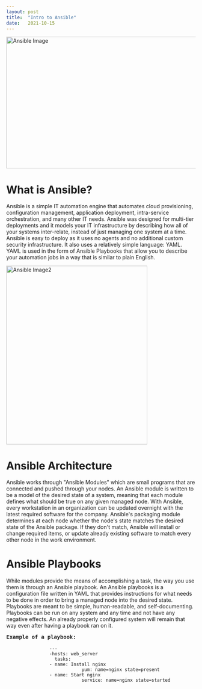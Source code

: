 ```yaml
---
layout: post
title:  "Intro to Ansible"
date:   2021-10-15 
---
```

<html>
<head>
<meta charset="utf-8">
<title>Intro to Ansible</title>
<style></style>
</head>
<body>
<img src="https://res.cloudinary.com/practicaldev/image/fetch/s--R56P3_c9--/c_imagga_scale,f_auto,fl_progressive,h_900,q_auto,w_1600/https://dev-to-uploads.s3.amazonaws.com/i/c819w2e2mue3j204clau.png" alt="Ansible Image" width="600" height="350">
    <h1><b>What is Ansible?</b></h1>
        <p>Ansible is a simple IT automation engine that automates cloud provisioning, configuration management, application deployment, intra-service orchestration, and many other IT needs. Ansible was designed for multi-tier deployments and it models your IT infrastructure by describing how all of your systems inter-relate, instead of just managing one system at a time. Ansible is easy to deploy as it uses no agents and no additional custom security infrastructure. It also uses a relatively simple language: YAML. YAML is used in the form of Ansible Playbooks that allow you to describe your automation jobs in a way that is similar to plain English.</p>
<img src="https://static.packt-cdn.com/products/9781789532937/graphics/7e14163e-3b40-42d5-849a-28ff355d8a98.png" alt="Ansible Image2" width="375" height="475">
    <h1><b>Ansible Architecture</b></h1>
        <p>Ansible works through "Ansible Modules" which are small programs that are connected and pushed through your nodes. An Ansible module is written to be a model of the desired state of a system, meaning that each module defines what should be true on any given managed node. With Ansible, every workstation in an organization can be updated overnight with the latest required software for the company. Ansible's packaging module determines at each node whether the node's state matches the desired state of the Ansible package. If they don't match, Ansible will install or change required items, or update already existing software to match every other node in the work environment. </p>
    <h1><b>Ansible Playbooks</b></h1>
        <p>While modules provide the means of accomplishing a task, the way you use them is through an Ansible playbook. An Ansible playbooks is a configuration file written in YAML that provides instructions for what needs to be done in order to bring a managed node into the desired state. Playbooks are meant to be simple, human-readable, and self-documenting. Playbooks can be run on any system and any time and not have any negative effects. An already properly configured system will remain that way even after having a playbook ran on it.</p>
        <pre><b>Example of a playbook:</b>
            <code>
                ---
                -hosts: web_server
                  tasks:
                - name: Install nginx
                            yum: name=nginx state=present
                - name: Start nginx
                            service: name=nginx state=started
            </code>
        </pre>
</body>
</html>